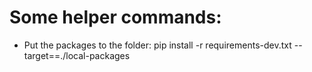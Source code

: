 # Some helper commands:

-  Put the packages to the folder: pip install -r requirements-dev.txt --target==./local-packages